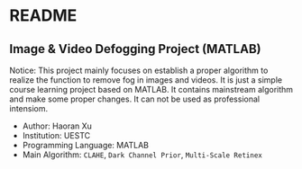 # README
## Image & Video Defogging Project (MATLAB)
Notice: This project mainly focuses on establish a proper algorithm to realize the function to remove fog in images and videos. It is just a simple course learning project based on MATLAB. It contains mainstream algorithm and make some proper changes. It can not be used as professional intensiom.
- Author: Haoran Xu
- Institution: UESTC
- Programming Language: MATLAB
- Main Algorithm: `CLAHE`, `Dark Channel Prior`, `Multi-Scale Retinex`
